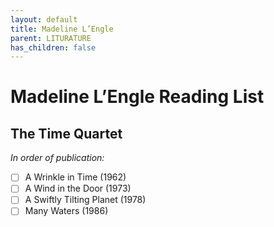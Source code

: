 ```yaml
---
layout: default
title: Madeline L’Engle
parent: LITURATURE
has_children: false
---
```

# Madeline L’Engle Reading List

## The Time Quartet
*In order of publication:*  
- [ ] A Wrinkle in Time (1962)  
- [ ] A Wind in the Door (1973)  
- [ ] A Swiftly Tilting Planet (1978)  
- [ ] Many Waters (1986)  